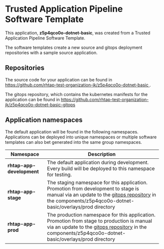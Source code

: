 # Trusted Application Pipeline Software Template

This application, **z5p4qco0o-dotnet-basic**, was created from a Trusted Application Pipeline Software Template.

The software templates create a new source and gitops deployment repositories with a sample source application. 

## Repositories

The source code for your application can be found in [https://github.com/rhtap-test-organization-jk/z5p4qco0o-dotnet-basic ](https://github.com/rhtap-test-organization-jk/z5p4qco0o-dotnet-basic ).
 
The gitops repository, which contains the kubernetes manifests for the application can be found in 
[https://github.com/rhtap-test-organization-jk/z5p4qco0o-dotnet-basic-gitops ](https://github.com/rhtap-test-organization-jk/z5p4qco0o-dotnet-basic-gitops ) 

## Application namespaces 

The default application will be found in the following namespaces. Applications can be deployed into unique namespaces or multiple software templates can also bet generated into the same group namespaces.  

|  Namespace   |  Description   |  
| -------- | -------- |   
| **rhtap-app-development** | The default application during development. Every build will be deployed to this namespace for testing. | 
| **rhtap-app-stage** | The staging namespace for this application. Promotion from development to stage is manual via an update to the [gitops repository](https://github.com/rhtap-test-organization-jk/z5p4qco0o-dotnet-basic-gitops ) in the components/z5p4qco0o-dotnet-basic/overlays/prod directory |  
| **rhtap-app-prod** | The production namespace for this application. Promotion from stage to production is manual via an update to the [gitops repository](https://github.com/rhtap-test-organization-jk/z5p4qco0o-dotnet-basic-gitops ) in the components/z5p4qco0o-dotnet-basic/overlays/prod directory | 